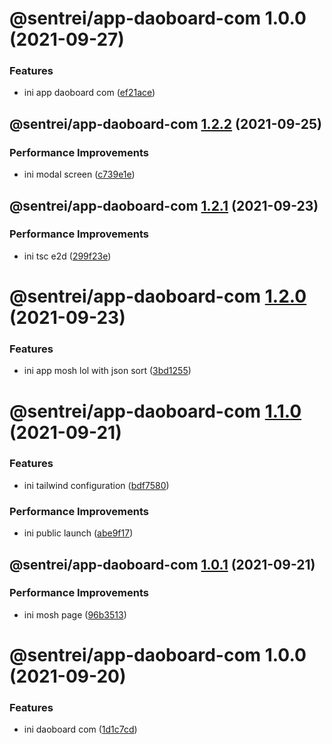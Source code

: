 # @sentrei/app-daoboard-com 1.0.0 (2021-09-27)

### Features

- ini app daoboard com ([ef21ace](https://github.com/sentrei/sentrei/commit/ef21acece86e574ae2310fce2d96b6d5a9657fee))

## @sentrei/app-daoboard-com [1.2.2](https://github.com/sentrei/sentrei/compare/@sentrei/app-daoboard-com@1.2.1...@sentrei/app-daoboard-com@1.2.2) (2021-09-25)

### Performance Improvements

- ini modal screen ([c739e1e](https://github.com/sentrei/sentrei/commit/c739e1e5a0f16588b574e0b7590d6e2062f90166))

## @sentrei/app-daoboard-com [1.2.1](https://github.com/sentrei/sentrei/compare/@sentrei/app-daoboard-com@1.2.0...@sentrei/app-daoboard-com@1.2.1) (2021-09-23)

### Performance Improvements

- ini tsc e2d ([299f23e](https://github.com/sentrei/sentrei/commit/299f23e4bc09c199ec375ac894f3e8d6709a94be))

# @sentrei/app-daoboard-com [1.2.0](https://github.com/sentrei/sentrei/compare/@sentrei/app-daoboard-com@1.1.0...@sentrei/app-daoboard-com@1.2.0) (2021-09-23)

### Features

- ini app mosh lol with json sort ([3bd1255](https://github.com/sentrei/sentrei/commit/3bd12550f6f1a2be250c0497c665e79e9d1ecd88))

# @sentrei/app-daoboard-com [1.1.0](https://github.com/sentrei/sentrei/compare/@sentrei/app-daoboard-com@1.0.1...@sentrei/app-daoboard-com@1.1.0) (2021-09-21)

### Features

- ini tailwind configuration ([bdf7580](https://github.com/sentrei/sentrei/commit/bdf758072d798b3336c2bbd9f49cdc9933dfc30b))

### Performance Improvements

- ini public launch ([abe9f17](https://github.com/sentrei/sentrei/commit/abe9f17939ccb584b20344b78da6c456ab5aaa26))

## @sentrei/app-daoboard-com [1.0.1](https://github.com/sentrei/sentrei/compare/@sentrei/app-daoboard-com@1.0.0...@sentrei/app-daoboard-com@1.0.1) (2021-09-21)

### Performance Improvements

- ini mosh page ([96b3513](https://github.com/sentrei/sentrei/commit/96b3513604291852036320ce1397125a26ced122))

# @sentrei/app-daoboard-com 1.0.0 (2021-09-20)

### Features

- ini daoboard com ([1d1c7cd](https://github.com/sentrei/sentrei/commit/1d1c7cd333d4544e5f4a5cb26f2ace26aa814497))
